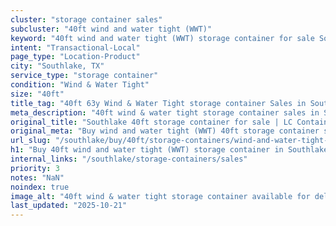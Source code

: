 ```yaml
---
cluster: "storage container sales"
subcluster: "40ft wind and water tight (WWT)"
keyword: "40ft wind and water tight (WWT) storage container for sale Southlake, TX"
intent: "Transactional-Local"
page_type: "Location-Product"
city: "Southlake, TX"
service_type: "storage container"
condition: "Wind & Water Tight"
size: "40ft"
title_tag: "40ft 63y Wind & Water Tight storage container Sales in Southlake | LC Container"
meta_description: "40ft wind & water tight storage container sales in Southlake. Fast delivery, competitive pricing. Serving storage containers area. Quote ID: PIO. Call (214) 524-4168 for your free quote today."
original_title: "Southlake 40ft storage container for sale | LC Container"
original_meta: "Buy wind and water tight (WWT) 40ft storage container sale with local delivery in Southlake, TX. LC Container — local Since 2003. Request a fast quote today."
url_slug: "/southlake/buy/40ft/storage-containers/wind-and-water-tight-wwt"
h1: "Buy 40ft wind and water tight (WWT) storage container in Southlake"
internal_links: "/southlake/storage-containers/sales"
priority: 3
notes: "NaN"
noindex: true
image_alt: "40ft wind & water tight storage container available for delivery in Southlake"
last_updated: "2025-10-21"
---
```


<!-- TODO: Add unique city/inventory copy, images, and internal links here. -->

